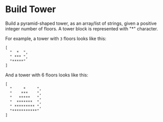 # Build Tower

Build a pyramid-shaped tower, as an array/list of strings, given a positive integer number of floors. A tower block is represented with "*" character.

For example, a tower with `3` floors looks like this:
```
[
  "  *  ",
  " *** ", 
  "*****"
]
```

And a tower with 6 floors looks like this:
```
[
  "     *     ", 
  "    ***    ", 
  "   *****   ", 
  "  *******  ", 
  " ********* ", 
  "***********"
]
```


